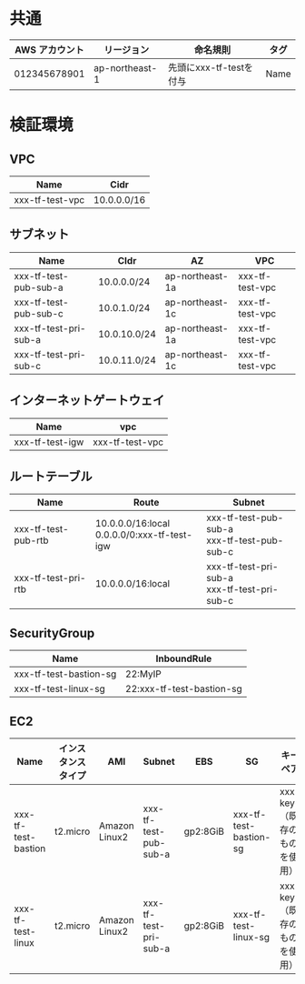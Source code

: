 # 共通
|AWS アカウント|リージョン|命名規則|タグ|
| ---- | ---- | ---- | ---- |
|012345678901|ap-northeast-1|先頭にxxx-tf-testを付与|Name|

# 検証環境
## VPC
|Name|Cidr|
| ---- | ---- |
|xxx-tf-test-vpc|10.0.0.0/16|

## サブネット
|Name|CIdr|AZ|VPC|
| ---- | ---- | ---- | ---- |
|xxx-tf-test-pub-sub-a|10.0.0.0/24|ap-northeast-1a|xxx-tf-test-vpc|
|xxx-tf-test-pub-sub-c|10.0.1.0/24|ap-northeast-1c|xxx-tf-test-vpc|
|xxx-tf-test-pri-sub-a|10.0.10.0/24|ap-northeast-1a|xxx-tf-test-vpc|
|xxx-tf-test-pri-sub-c|10.0.11.0/24|ap-northeast-1c|xxx-tf-test-vpc|

## インターネットゲートウェイ
|Name|vpc|
| ---- | ---- |
|xxx-tf-test-igw|xxx-tf-test-vpc|

## ルートテーブル
|Name|Route|Subnet|
| ---- | ---- | ---- |
|xxx-tf-test-pub-rtb|10.0.0.0/16:local<br>0.0.0.0/0:xxx-tf-test-igw|xxx-tf-test-pub-sub-a<br>xxx-tf-test-pub-sub-c|
|xxx-tf-test-pri-rtb|10.0.0.0/16:local|xxx-tf-test-pri-sub-a<br>xxx-tf-test-pri-sub-c|

## SecurityGroup
|Name|InboundRule|
| ---- | ---- |
|xxx-tf-test-bastion-sg|22:MyIP|
|xxx-tf-test-linux-sg|22:xxx-tf-test-bastion-sg|

## EC2
|Name|インスタンスタイプ|AMI|Subnet|EBS|SG|キーペア|
| ---- | ---- | ---- | ---- | ---- | ---- | ---- |
|xxx-tf-test-bastion|t2.micro|Amazon Linux2|xxx-tf-test-pub-sub-a|gp2:8GiB|xxx-tf-test-bastion-sg|xxx-key（既存のものを使用）|
|xxx-tf-test-linux|t2.micro|Amazon Linux2|xxx-tf-test-pri-sub-a|gp2:8GiB|xxx-tf-test-linux-sg|xxx-key（既存のものを使用）|
